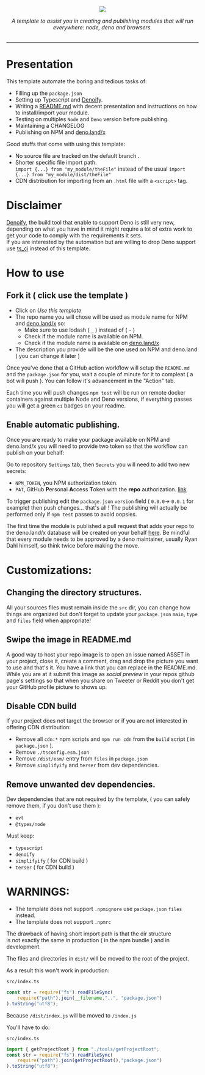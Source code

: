 
<p align="center">
    <img src="https://user-images.githubusercontent.com/6702424/82036935-c52a3480-96a1-11ea-9794-e982a23e5612.png">  
</p>
<p align="center">
    <i> A template to assist you in creating and publishing modules that will run everywhere: node, deno and browsers.  </i>
    <br>
    <br>
</p>

---

# Presentation 

This template automate the boring and tedious tasks of:
- Filling up the ``package.json``
- Setting up Typescript and [Denoify](https://github.com/garronej/denoify).
- Writing a [README.md](https://github.com/garronej/denoify_ci/blob/dev/README.template.md) with decent presentation and instructions on how to install/import your module.
- Testing on multiples ``Node`` and ``Deno`` version before publishing.
- Maintaining a CHANGELOG
- Publishing on NPM and [deno.land/x](https://deno.land/x)

Good stuffs that come with using this template:
- No source file are tracked on the default branch .
- Shorter specific file import path.  
  ``import {...} from "my_module/theFile"`` instead of the usual
  ``import {...} from "my_module/dist/theFile"`` 
- CDN distribution for importing from an ``.html`` file with a ``<script>`` tag.

# Disclaimer 

[Denoify](https://github.com/garronej/denoify), the build tool that enable to support Deno is still
very new, depending on what you have in mind it might require a lot of extra work to get your code 
to comply with the requirements it sets.  
If you are interested by the automation but are willing to drop Deno support use [ts_ci](https://github.com/garronej/ts_ci) instead of this template.

# How to use

## Fork it ( click use the template )

- Click on *Use this template*
- The repo name you will chose will be used as module name for NPM and [deno.land/x](https://deno.land/x) so:
  - Make sure to use lodash ( ``_`` ) instead of ( ``-`` )
  - Check if the module name is available on NPM.
  - Check if the module name is available on [deno.land/x](https://deno.land/x)
- The description you provide will be the one used on NPM and deno.land ( you can change it later )

Once you've done that a GitHub action workflow will setup the ``README.md`` and the ``package.json`` for you, wait a couple of minute for it to compleat ( a bot will push ). You can follow it's advancement in the "Action" tab.

Each time you will push changes ``npm test`` will be run on remote docker containers against multiple Node and Deno versions, if everything passes you will get a green ``ci`` badges on your readme.

## Enable automatic publishing.

Once you are ready to make your package available on NPM and deno.land/x you 
will need to provide two token so that the workflow can publish on your behalf:

Go to repository ``Settings`` tab, then ``Secrets`` you will need to add two new secrets:
- ``NPM_TOKEN``, you NPM authorization token.
- ``PAT``, GitHub **P**ersonal **A**ccess **T**oken with the **repo** authorization. [link](https://github.com/settings/tokens)

To trigger publishing edit the ``package.json`` ``version`` field ( ``0.0.0``-> ``0.0.1`` for example) then push changes... that's all !
The publishing will actually be performed only if ``npm test`` passes to avoid oopsies.  

The first time the module is published a pull request that adds your repo to the deno.land/x database will be created on your behalf [here](https://github.com/denoland/deno_website2/pulls). Be mindful that every module needs to be approved by a deno maintainer, usually Ryan Dahl himself, so think twice before making the move.

# Customizations: 

## Changing the directory structures.

All your sources files must remain inside the ``src`` dir, you can change how things are organized
but don't forget to update your ``package.json`` ``main``, ``type`` and ``files`` field when appropriate!

## Swipe the image in README.md

A good way to host your repo image is to open an issue named ASSET in your project, close it, create a comment, drag and drop the picture you want to use and that's it. You have a link that you can replace in the README.md.  
While you are at it submit this image as *social preview* in your repos github page's settings so that when you share on
Tweeter or Reddit you don't get your GitHub profile picture to shows up.

## Disable CDN build 

If your project does not target the browser or if you are not interested in offering CDN distribution:

- Remove all ``cdn:*`` npm scripts and ``npm run cdn`` from the `build` script ( in ``package.json`` ).
- Remove ``./tsconfig.esm.json``
- Remove ``/dist/esm/`` entry from ``files`` in ``package.json`` 
- Remove ``simplifyify`` and ``terser`` from dev dependencies.

## Remove unwanted dev dependencies.

Dev dependencies that are not required by the template, ( you can safely remove them, if you don't use them ):

- ``evt``
- ``@types/node``

Must keep: 

- ``typescript``
- ``denoify``
- ``simplifyify`` ( for CDN build )
- ``terser`` ( for CDN build )


# WARNINGS:

- The template does not support ``.npmignore`` use ``package.json`` ``files`` instead.
- The template does not support ``.npmrc``

The drawback of having short import path is that the dir structure  
is not exactly the same in production ( in the npm bundle ) and in development.

The files and directories in ``dist/`` will be moved to the root of the project.  

As a result this won't work in production: 

``src/index.ts``
```typescript
const str = require("fs").readFileSync(
    require("path").join(__filename,"..", "package.json")
).toString("utf8");
```

Because ``/dist/index.js`` will be moved to ``/index.js``

You'll have to do: 

``src/index.ts``
```typescript
import { getProjectRoot } from "./tools/getProjectRoot";
const str = require("fs").readFileSync(
    require("path").join(getProjectRoot(),"package.json")
).toString("utf8");
```

